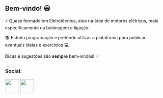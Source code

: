 ## Bem-vindo! 😃



⚡ Quase formado em Eletrotécnica, atuo na área de motores elétricos, mais especificamente na bobinagem e ligação

📚 Estudo programação e pretendo utilizar a plataforma para publicar eventuais ideias e exercícios 💻 

Dicas e sugestões são **sempre** bem-vindas! 💡


##

### **Social:**

 <a href="https://www.linkedin.com/in/isa%C3%ADas-santos-0073a8239/" target="_blank"><img height="45" src="https://cdn-icons-png.flaticon.com/512/174/174857.png" target="_blank"></a>    <a href="https://www.instagram.com/_isaiasrsantos/" target="_blank"><img height="45" src="https://upload.wikimedia.org/wikipedia/commons/thumb/a/a5/Instagram_icon.png/2048px-Instagram_icon.png" target="_blank"></a>
